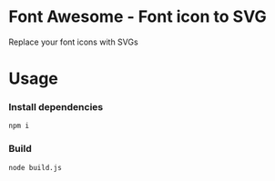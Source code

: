 # Font Awesome - Font icon to SVG

Replace your font icons with SVGs

# Usage

### Install dependencies
```
npm i
```

### Build
```
node build.js
```
